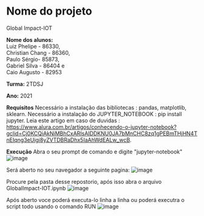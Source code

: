 
# Nome do projeto
 Global Impact-IOT

**Nome dos alunos:** <br>
Luiz Phelipe - 86330, <br>
Christian Chang - 86360, <br>
Paulo Sérgio- 85873, <br>
Gabriel Silva - 86404 e <br>
Caio Augusto - 82953 <br>

**Turma:**
2TDSJ

**Ano:**
2021

**Requisitos**
Necessário a instalação das bibliotecas : pandas, matplotlib, sklearn.
Necessário a instalação do JUPYTER_NOTEBOOK : pip install jupyter. Leia este artigo em caso de duvidas : https://www.alura.com.br/artigos/conhecendo-o-jupyter-notebook?gclid=Cj0KCQiAkNiMBhCxARIsAIDDKNU0JA7bMnCHC8zq1gPEBmTHjHN4TnEIqng3eUigi8yZVTDBRaDhx5IaAhWdEALw_wcB.

**Execução**
Abra o seu prompt de comando e digite "jupyter-notebook"
![image](https://user-images.githubusercontent.com/58408056/142460128-f1e1804d-5c5b-4ca1-9bde-c4855677b19a.png)

Será aberto no seu navegador a seguinte pagina:
![image](https://user-images.githubusercontent.com/58408056/142460384-cefcd147-4404-4fe1-bd47-fe8cdeb668dd.png)

Procure pela pasta desse repostorio, após isso abra o arquivo GlobalImpact-IOT.ipynb
![image](https://user-images.githubusercontent.com/58408056/142460626-329372c6-857d-456d-8375-37600e1629d4.png)

Após aberto voce poderá executa-lo linha a linha ou poderá executra o script todo usando o comando RUN
![image](https://user-images.githubusercontent.com/58408056/142460778-0448aca0-2e3c-4678-ab23-037bd79ea818.png)


